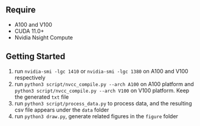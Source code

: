 ## Require
 - A100 and V100
 - CUDA 11.0+
 - Nvidia Nsight Compute

 ## Getting Started
 1. run `nvidia-smi -lgc 1410` or `nvidia-smi -lgc 1380` on A100 and V100 respectively
 2. run `python3 script/nvcc_compile.py --arch A100` on A100 platform and `python3 script/nvcc_compile.py --arch V100` on V100 platform. Keep the generated `txt` file
 3. run `python3 script/process_data.py` to process data, and the resulting csv file appears under the `data` folder
 4. run `python3 draw.py`, generate related figures in the `figure` folder

